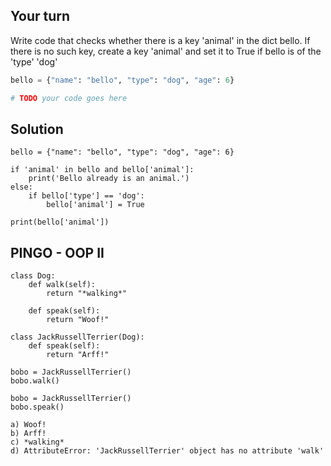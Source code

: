 
## Your turn

Write code that checks whether there is a key 'animal' in the dict bello.
If there is no such key, create a key 'animal' and set it to True if bello is of the 'type' 'dog'

```python
bello = {"name": "bello", "type": "dog", "age": 6}

# TODO your code goes here
```


## Solution

```{ .python .exec }
bello = {"name": "bello", "type": "dog", "age": 6}

if 'animal' in bello and bello['animal']:
    print('Bello already is an animal.')
else:
    if bello['type'] == 'dog':
        bello['animal'] = True

print(bello['animal'])
```






## PINGO - OOP II

```
class Dog:
    def walk(self):
        return "*walking*"

    def speak(self):
        return "Woof!"

class JackRussellTerrier(Dog):
    def speak(self):
        return "Arff!"

bobo = JackRussellTerrier()
bobo.walk()
```

```
bobo = JackRussellTerrier()
bobo.speak()
```

    a) Woof!
    b) Arff!
    c) *walking*
    d) AttributeError: 'JackRussellTerrier' object has no attribute 'walk'


